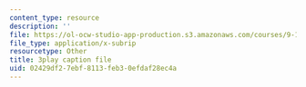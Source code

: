 ```yaml
---
content_type: resource
description: ''
file: https://ol-ocw-studio-app-production.s3.amazonaws.com/courses/9-14-brain-structure-and-its-origins-spring-2014/02429df27ebf8113feb30efdaf28ec4a_555129.srt
file_type: application/x-subrip
resourcetype: Other
title: 3play caption file
uid: 02429df2-7ebf-8113-feb3-0efdaf28ec4a
---
```

